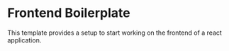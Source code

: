 # Frontend Boilerplate

This template provides a setup to start working on the frontend of a react application.
